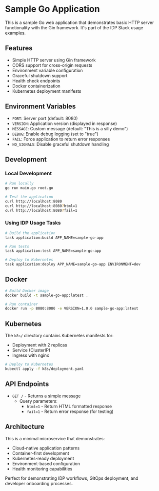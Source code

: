 # Sample Go Application

This is a sample Go web application that demonstrates basic HTTP server functionality with the Gin framework. It's part of the IDP Stack usage examples.

## Features

- Simple HTTP server using Gin framework
- CORS support for cross-origin requests
- Environment variable configuration
- Graceful shutdown support
- Health check endpoints
- Docker containerization
- Kubernetes deployment manifests

## Environment Variables

- `PORT`: Server port (default: 8080)
- `VERSION`: Application version (displayed in response)
- `MESSAGE`: Custom message (default: "This is a silly demo")
- `DEBUG`: Enable debug logging (set to "true")
- `FAIL`: Force application to return error responses
- `NO_SIGNALS`: Disable graceful shutdown handling

## Development

### Local Development

```bash
# Run locally
go run main.go root.go

# Test the application
curl http://localhost:8080
curl http://localhost:8080?html=1
curl http://localhost:8080?fail=1
```

### Using IDP Usage Tasks

```bash
# Build the application
task application:build APP_NAME=sample-go-app

# Run tests
task application:test APP_NAME=sample-go-app

# Deploy to Kubernetes
task application:deploy APP_NAME=sample-go-app ENVIRONMENT=dev
```

## Docker

```bash
# Build Docker image
docker build -t sample-go-app:latest .

# Run container
docker run -p 8080:8080 -e VERSION=1.0.0 sample-go-app:latest
```

## Kubernetes

The `k8s/` directory contains Kubernetes manifests for:
- Deployment with 2 replicas
- Service (ClusterIP)
- Ingress with nginx

```bash
# Deploy to Kubernetes
kubectl apply -f k8s/deployment.yaml
```

## API Endpoints

- `GET /` - Returns a simple message
  - Query parameters:
    - `html=1` - Return HTML formatted response
    - `fail=1` - Return error response (for testing)

## Architecture

This is a minimal microservice that demonstrates:
- Cloud-native application patterns
- Container-first development
- Kubernetes-ready deployment
- Environment-based configuration
- Health monitoring capabilities

Perfect for demonstrating IDP workflows, GitOps deployment, and developer onboarding processes.
